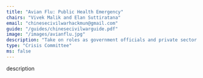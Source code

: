 ```yaml
---
title: "Avian Flu: Public Health Emergency"
chairs: "Vivek Malik and Elan Suttiratana"
email: "chinesecivilwarhackmun@gmail.com"
guide: "/guides/chinesecivilwarguide.pdf"
image: "/images/avianflu.jpg"
description: "Take on roles as government officials and private sector executives to resolve this economic and health crisis catalyzed by an outbreak of the avian flu."
type: "Crisis Committee"
ms: false
---
```

description